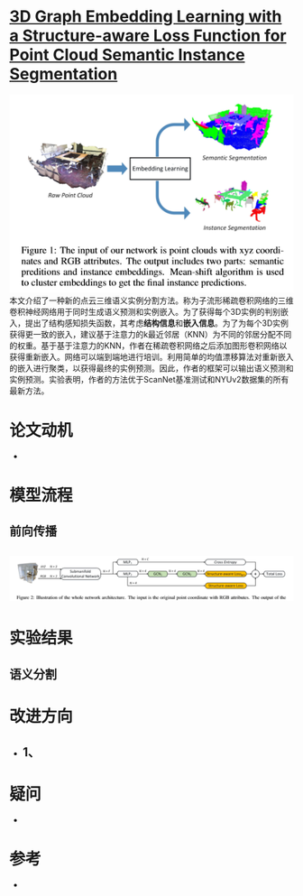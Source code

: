 # [3D Graph Embedding Learning with a Structure-aware Loss Function for Point Cloud Semantic Instance Segmentation](https://arxiv.org/pdf/1902.05247.pdf)
![](介绍.png)
本文介绍了一种新的点云三维语义实例分割方法。称为子流形稀疏卷积网络的三维卷积神经网络用于同时生成语义预测和实例嵌入。为了获得每个3D实例的判别嵌入，提出了结构感知损失函数，其考虑**结构信息**和**嵌入信息**。为了为每个3D实例获得更一致的嵌入，建议基于注意力的k最近邻居（KNN）为不同的邻居分配不同的权重。基于基于注意力的KNN，作者在稀疏卷积网络之后添加图形卷积网络以获得重新嵌入。网络可以端到端地进行培训。利用简单的均值漂移算法对重新嵌入的嵌入进行聚类，以获得最终的实例预测。因此，作者的框架可以输出语义预测和实例预测。实验表明，作者的方法优于ScanNet基准测试和NYUv2数据集的所有最新方法。

# 论文动机
- 
# 模型流程

## 前向传播
![](模型.png)
- 
# 实验结果

## 语义分割

# 改进方向
- 1、
  - 
# 疑问
- 

# 参考
- 
